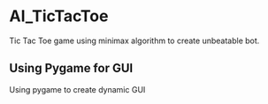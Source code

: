 # AI_TicTacToe
Tic Tac Toe game using minimax algorithm to create unbeatable bot.

## Using Pygame for GUI
Using pygame to create dynamic GUI
